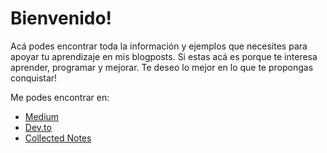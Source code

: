 # Bienvenido!

Acá podes encontrar toda la información y ejemplos que necesites para apoyar tu aprendizaje en mis blogposts. 
Si estas acá es porque te interesa aprender, programar y mejorar. 
Te deseo lo mejor en lo que te propongas conquistar!

Me podes encontrar en:
- [Medium](https://medium.com/@arielmirra)
- [Dev.to](https://dev.to/arielmirra)
- [Collected Notes](https://collectednotes.com/arielmirra)
